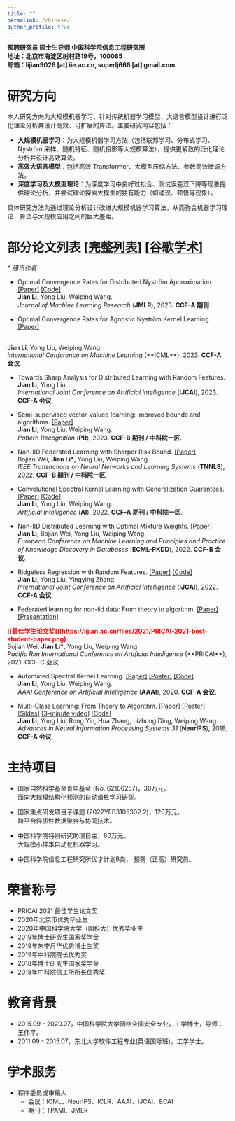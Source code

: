 ```yaml
---
title: ""
permalink: /chinese/
author_profile: true
---
```


**预聘研究员 硕士生导师 中国科学院信息工程研究所** <br>
**地址：北京市海淀区树村路19号，100085** <br>
**邮箱：lijian9026 [at] iie.ac.cn, superlj666 [at] gmail.com**

# 研究方向
本人研究方向为大规模机器学习，针对传统机器学习模型、大语言模型设计进行泛化理论分析并设计高效、可扩展的算法。主要研究内容包括：
- **大规模机器学习**：为大规模机器学习方法（包括联邦学习、分布式学习、Nyström 采样、随机特征、随机投影等大规模算法），提供更紧致的泛化理论分析并设计高效算法。
- **高效大语言模型**：包括高效 Transformer、大模型压缩方法、参数高效微调方法。
- **深度学习及大模型理论**：为深度学习中良好过拟合、测试误差双下降等现象提供理论分析，并尝试理论探索大模型的独有能力（如涌现、顿悟等现象）。

具体研究方法为通过理论分析设计改进大规模机器学习算法，从而弥合机器学习理论、算法与大规模应用之间的巨大差距。

# 部分论文列表 [[完整列表](https://lijian.ac.cn/publications/)] [[谷歌学术](https://scholar.google.com/citations?hl=en&user=IAJpTqYAAAAJ)] 
<i>* 通讯作者</i>

* Optimal Convergence Rates for Distributed Nyström Approximation. 
[[Paper]](https://jmlr.org/papers/v24/21-1049.html)
[[Code]](https://github.com/superlj666/DNystroem) <br>
<b>Jian Li</b>, Yong Liu, Weiping Wang. <br>
<i>Journal of Machine Learning Research</i> (**JMLR**), 2023. <b>CCF-A 期刊</b>.

* Optimal Convergence Rates for Agnostic Nyström Kernel Learning.
[[Paper]](https://lijian.ac.cn/files/2023/2023_ICML_Nystroem.pdf)
<br>
<b>Jian Li</b>, Yong Liu, Weiping Wang. <br>
<i>International Conference on Machine Learning </i> (**ICML**), 2023. <b>CCF-A 会议</b>.


* Towards Sharp Analysis for Distributed Learning with Random Features. <br>
<b>Jian Li</b>, Yong Liu. <br>
<i>International Joint Conference on Artificial Intelligence</i> (**IJCAI**), 2023. <b>CCF-A 会议</b>.

* Semi-supervised vector-valued learning: Improved bounds and algorithms. 
[[Paper]](https://www.sciencedirect.com/science/article/pii/S0031320323000572) <br>
<b>Jian Li</b>, Yong Liu, Weiping Wang.  <br>
<i>Pattern Recognition</i> (**PR**), 2023. <b>CCF-B 期刊 / 中科院一区</b>.

* Non-IID Federated Learning with Sharper Risk Bound.
[[Paper]](https://doi.org/10.1109/TNNLS.2022.3213187) <br>
Bojian Wei, <b>Jian Li*</b>, Yong Liu, Weiping Wang.  <br>
<i>IEEE Transactions on Neural Networks and Learning Systems</i> (**TNNLS**), 2022. <b>CCF-B 期刊 / 中科院一区</b>.

* Convolutional Spectral Kernel Learning with Generalization Guarantees.
[[Paper]](https://doi.org/10.1016/j.artint.2022.103803)
[[Code]](https://github.com/superlj666/CSKN/) <br>
<b>Jian Li</b>, Yong Liu, Weiping Wang. <br>
<i>Artificial Intelligence</i> (**AI**), 2022. <b>CCF-A 期刊 / 中科院一区</b>.

* Non-IID Distributed Learning with Optimal Mixture Weights. 
[[Paper]](https://2022.ecmlpkdd.org/wp-content/uploads/2022/09/sub_1304.pdf) <br>
<b>Jian Li</b>, Bojian Wei, Yong Liu, Weiping Wang. <br>
<i>European Conference on Machine Learning and Principles and Practice of Knowledge Discovery in Databases</i> (**ECML-PKDD**), 2022. <b>CCF-B 会议</b>.

* Ridgeless Regression with Random Features.
[[Paper]](https://arxiv.org/pdf/2205.00477.pdf)
[[Code]](https://github.com/superlj666/Ridgeless-Regression-with-Random-Features) <br>
<b>Jian Li</b>, Yong Liu, Yingying Zhang. <br>
<i>International Joint Conference on Artificial Intelligence</i> (**IJCAI**), 2022. <b>CCF-A 会议</b>.

* Federated learning for non-iid data: From theory to algorithm. 
[[Paper]](https://lijian.ac.cn/files/2021/FL_for_noniid_data.pdf)
[[Presentation]](https://lijian.ac.cn/files/2021/FL_for_noniid_data_presentation.pdf)
<b>
 <font color='red'>[[最佳学生论文奖]](https://lijian.ac.cn/files/2021/PRICAI-2021-best-student-paper.png)</font></b> <br>
Bojian Wei, <b>Jian Li*</b>, Yong Liu, Weiping Wang. <br>
<i>Pacific Rim International Conference on Artificial Intelligence</i> (**PRICAI**), 2021. CCF-C 会议.

* Automated Spectral Kernel Learning. 
[[Paper]](https://ojs.aaai.org/index.php/AAAI/article/view/5892/5748)
[[Poster]](https://lijian.ac.cn/files/2020_AAAI_ASKL/2020_AAAI_AKSL_poster.pdf)
[[Code]](https://github.com/superlj666/Automated-Spectral-Kernel-Learning) <br>
<b>Jian Li</b>, Yong Liu, Weiping Wang. <br>
<i>AAAI Conference on Artificial Intelligence</i> (**AAAI**), 2020. <b>CCF-A 会议</b>.

* Multi-Class Learning: From Theory to Algorithm. 
[[Paper]](https://proceedings.neurips.cc/paper/2018/file/1141938ba2c2b13f5505d7c424ebae5f-Paper.pdf)
[[Poster]](https://lijian.ac.cn/files/2018_NeurIPS_MC/mc-lrc-nips-poster.pdf)
[[Sildes]](https://lijian.ac.cn/files/2018_NeurIPS_MC/mc-lrc-nips-slides.pdf)
[[3-minute video]](https://youtu.be/mE_RpgWuKK8)
[[Code]](https://github.com/superlj666/Multi-Class-Learning-From-Theory-to-Algorithm) <br>
<b>Jian Li</b>, Yong Liu, Rong Yin, Hua Zhang, Lizhong Ding, Weiping Wang. <br>
<i>Advances in Neural Information Processing Systems 31</i> (**NeurIPS**), 2018. <b>CCF-A 会议</b>.

# 主持项目
* 国家自然科学基金青年基金 (No. 62106257)，30万元。 <br>
面向大规模结构化预测的自动谱核学习研究。

* 国家重点研发项目子课题 (2022YFB3105302.2)，120万元。 <br>
跨平台异质性数据聚合与协同技术。

* 中国科学院特别研究助理自主，80万元。 <br>
大规模小样本自动化机器学习。

* 中国科学院信息工程研究所优才计划B类，
预聘（正高）研究员。


# 荣誉称号
* PRICAI 2021 最佳学生论文奖
* 2020年北京市优秀毕业生
* 2020年中国科学院大学（国科大）优秀毕业生
* 2019年博士研究生国家奖学金
* 2019年朱李月华优秀博士生奖
* 2019年中科院院长优秀奖
* 2018年博士研究生国家奖学金
* 2018年中科院信工所所长优秀奖


# 教育背景
* 2015.09 - 2020.07，中国科学院大学网络空间安全专业，工学博士，导师：王伟平。
* 2011.09 - 2015.07，东北大学软件工程专业(英语国际班)，工学学士。

# 学术服务
- 程序委员或审稿人
  - 会议：ICML、NeurIPS、ICLR、AAAI、IJCAI、ECAI
  - 期刊：TPAMI、JMLR